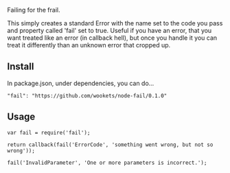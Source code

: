 
Failing for the frail.

This simply creates a standard Error with the name set to the code you pass and property called 'fail' set to true.
Useful if you have an error, that you want treated like an error (in callback hell), but once you handle it
you can treat it differently than an unknown error that cropped up.

## Install

In package.json, under dependencies, you can do...

```"fail": "https://github.com/wookets/node-fail/0.1.0"```


## Usage

```
var fail = require('fail');

return callback(fail('ErrorCode', 'something went wrong, but not so wrong'));

fail('InvalidParameter', 'One or more parameters is incorrect.');

```
